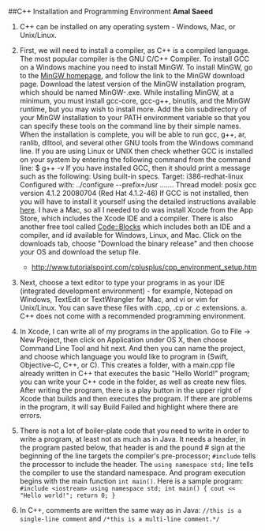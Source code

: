 ##C++ Installation and Programming Environment
**Amal Saeed**



1. C++ can be installed on any operating system - Windows, Mac, or Unix/Linux.

2. First, we will need to install a compiler, as C++ is a compiled language. The most popular compiler is the GNU C/C++ Compiler. To install GCC on a Windows machine you need to install MinGW. To install MinGW, go to the [MinGW homepage](www.mingw.org), and follow the link to the MinGW download page. Download the latest version of the MinGW installation program, which should be named MinGW-<version>.exe. While installing MinGW, at a minimum, you must install gcc-core, gcc-g++, binutils, and the MinGW runtime, but you may wish to install more. Add the bin subdirectory of your MinGW installation to your PATH environment variable so that you can specify these tools on the command line by their simple names. When the installation is complete, you will be able to run gcc, g++, ar, ranlib, dlltool, and several other GNU tools from the Windows command line.
    If you are using Linux or UNIX then check whether GCC is installed on your system by entering the following command from the command line: $ g++ -v
If you have installed GCC, then it should print a message such as the following:
Using built-in specs.
Target: i386-redhat-linux
Configured with: ../configure --prefix=/usr .......
Thread model: posix
gcc version 4.1.2 20080704 (Red Hat 4.1.2-46)
If GCC is not installed, then you will have to install it yourself using the detailed instructions available [here](http://gcc.gnu.org/install/).
    I have a Mac, so all I needed to do was install Xcode from the App Store, which includes the Xcode IDE and a compiler. There is also another free tool called [Code::Blocks](http://www.codeblocks.org/) which includes both an IDE and a compiler, and id available for Windows, Linux, and Mac. Click on the downloads tab, choose "Download the binary release" and then choose your OS and download the setup file.
      - http://www.tutorialspoint.com/cplusplus/cpp_environment_setup.htm

3. Next, choose a text editor to type your programs in as your IDE (integrated development environment) - for example, Notepad on Windows, TextEdit or TextWrangler for Mac, and vi or vim for Unix/Linux. You can save these files with .cpp, .cp or .c extensions.
    a. C++ does not come with a recommended programming environment.

4. In Xcode, I can write all of my programs in the application. Go to File -> New Project, then click on Application under OS X, then choose Command Line Tool and hit next. And then you can name the project, and choose which language you would like to program in (Swift, Objective-C, C++, or C). This creates a folder, with a main.cpp file already written in C++ that executes the basic "Hello World!" program; you can write your C++ code in the folder, as well as create new files. After writing the program, there is a play button in the upper right of Xcode that builds and then executes the program. If there are problems in the program, it will say Build Failed and highlight where there are errors.

5. There is not a lot of boiler-plate code that you need to write in order to write a program, at least not as much as in Java. It needs a header, in the program pasted below, that header is <iostream> and the pound # sign at the beginning of the line targets the compiler's pre-processor; `#include` tells the processor to include the <iostream> header. The `using namespace std;` line tells the compiler to use the standard namespace. And program execution begins with the main function `int main()`.
    Here is a sample program:
`#include <iostream>
using namespace std;
int main() {
    cout << "Hello world!";
    return 0;
}`

6. In C++, comments are written the same way as in Java: `//this is a single-line comment` and `/*this is a multi-line comment.*/`
